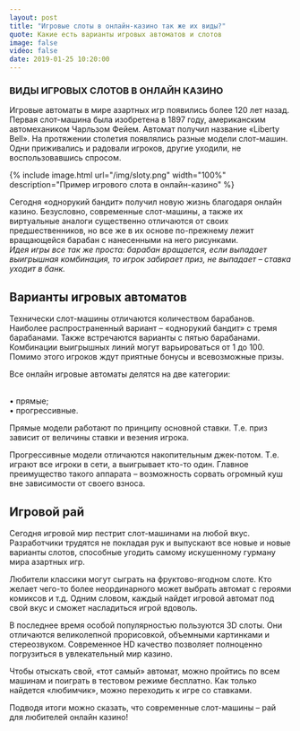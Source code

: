 ```yaml
---
layout: post
title: "Игровые слоты в онлайн-казино так же их виды?"
quote: Какие есть варианты игровых автоматов и слотов
image: false
video: false
date: 2019-01-25 10:20:00
---
```


### ВИДЫ ИГРОВЫХ СЛОТОВ В ОНЛАЙН КАЗИНО 

Игровые автоматы в мире азартных игр появились более 120 лет назад. Первая слот-машина была изобретена в 1897 году, американским автомехаником Чарльзом Фейем. Автомат получил название «Liberty Bell». На протяжении столетия появлялись разные модели слот-машин. Одни приживались и радовали игроков, другие уходили, не воспользовавшись спросом. 

{% include image.html url="/img/sloty.png" width="100%" description="Пример игрового слота в онлайн-казино" %}

Сегодня «однорукий бандит» получил новую жизнь благодаря онлайн казино. Безусловно, современные слот-машины, а также их виртуальные аналоги существенно отличаются от своих предшественников, но все же в их основе по-прежнему лежит вращающейся барабан с нанесенными на него рисунками. 
<br><i>Идея игры все так же проста: барабан вращается, если выпадает выигрышная комбинация, то игрок забирает приз, не выпадает – ставка уходит в банк. </i>

## Варианты игровых автоматов 

Технически слот-машины отличаются количеством барабанов. Наиболее распространенный вариант – «однорукий бандит» с тремя барабанами. Также встречаются варианты с пятью барабанами. Комбинации выигрышных линий могут варьироваться от 1 до 100. Помимо этого игроков ждут приятные бонусы и всевозможные призы. 

Все онлайн игровые автоматы делятся на две категории:

<br>• прямые; 
<br>• прогрессивные. 

Прямые модели работают по принципу основной ставки. Т.е. приз зависит от величины ставки и везения игрока. 

Прогрессивные модели отличаются накопительным джек-потом. Т.е. играют все игроки в сети, а выигрывает кто-то один. Главное преимущество такого аппарата – возможность сорвать огромный куш вне зависимости от своего взноса. 

## Игровой рай

Сегодня игровой мир пестрит слот-машинами на любой вкус. Разработчики трудятся не покладая рук и выпускают все новые и новые варианты слотов, способные угодить самому искушенному гурману мира азартных игр.

Любители классики могут сыграть на фруктово-ягодном слоте. Кто желает чего-то более неординарного может выбрать автомат с героями комиксов и т.д. Одним словом, каждый найдет игровой автомат под свой вкус и сможет насладиться игрой вдоволь. 

В последнее время особой популярностью пользуются 3D слоты. Они отличаются великолепной прорисовкой, объемными картинками и стереозвуком. Современное HD качество позволяет полноценно погрузиться в увлекательный мир казино.

Чтобы отыскать свой, «тот самый» автомат, можно пройтись по всем машинам и поиграть в тестовом режиме бесплатно. Как только найдется «любимчик», можно переходить к игре со ставками. 

Подводя итоги можно сказать, что современные слот-машины – рай для любителей онлайн казино!